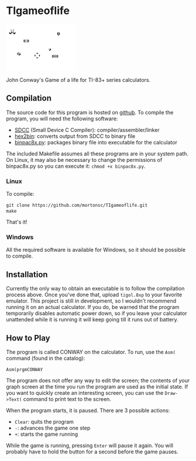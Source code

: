 # TIgameoflife

![screenshot](/screenshots/screenshot000.gif)

John Conway's Game of a life for TI-83+ series calculators.

## Compilation
The source code for this program is hosted on [github](https://github.com/mortonsc/TIgameoflife "mortonsc/TIgameoflife").
To compile the program, you will need the following software:
* [SDCC](http://sdcc.sourceforge.net/ "SDCC") (Small Device C Compiler): compiler/assembler/linker
* [hex2bin](http://hex2bin.sourceforge.net/ "hex2bin"): converts output from SDCC to binary file
* [binpac8x.py](http://www.ticalc.org/archives/files/fileinfo/429/42915.html "binpac8x"): packages binary file into executable for the calculator

The included Makefile assumes all these programs are in your system path. On Linux, it may also be necessary to change the permissions
of binpac8x.py so you can execute it: `chmod +x binpac8x.py`.

### Linux
To compile:

    git clone https://github.com/mortonsc/TIgameoflife.git
    make
That's it!

### Windows
All the required software is available for Windows, so it should be possible to compile.

## Installation
Currently the only way to obtain an executable is to follow the compilation process above.
Once you've done that, upload `tigol.8xp` to your favorite emulator.
This project is still in development, so I wouldn't recommend running it on an actual calculator.
If you do, be warned that the program temporarily disables automatic power down,
so if you leave your calculator unattended while it is running it will keep going till it runs out of battery.

## How to Play
The program is called CONWAY on the calculator. To run, use the `Asm(` command (found in the catalog):

    Asm(prgmCONWAY
The program does not offer any way to edit the screen; the contents of your graph screen at the time you run the program
are used as the initial state. If you want to quickly create an interesting screen, you can use the `Draw->Text(` command
to print text to the screen.

When the program starts, it is paused. There are 3 possible actions:
* `Clear`: quits the program
* `-`: advances the game one step
* `+`: starts the game running

While the game is running, pressing `Enter` will pause it again. You will probably have to hold the button for a second
before the game pauses.
